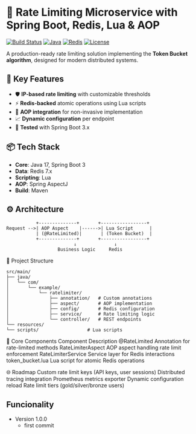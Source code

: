 # 🚀 Rate Limiting Microservice with Spring Boot, Redis, Lua & AOP

[![Build Status](https://img.shields.io/badge/Spring_Boot-3.2.0-green)](https://spring.io/projects/spring-boot)
[![Java](https://img.shields.io/badge/Java-17%2B-blue)](https://www.oracle.com/java/)
[![Redis](https://img.shields.io/badge/Redis-7.0-red)](https://redis.io)
[![License](https://img.shields.io/badge/License-MIT-yellow)](LICENSE)

A production-ready rate limiting solution implementing the **Token Bucket algorithm**, designed for modern distributed systems.

## 🌟 Key Features
- 🛡️ **IP-based rate limiting** with customizable thresholds
- ⚡ **Redis-backed** atomic operations using Lua scripts
- 🔗 **AOP integration** for non-invasive implementation
- 📈 **Dynamic configuration** per endpoint
- 🧪 **Tested** with Spring Boot 3.x

## 📦 Tech Stack
- **Core**: Java 17, Spring Boot 3
- **Data**: Redis 7.x
- **Scripting**: Lua
- **AOP**: Spring AspectJ
- **Build**: Maven

## ⚙️ Architecture
```plaintext
           +--------------+       +-----------------+
Request -->| AOP Aspect    |------>| Lua Script      |
           | (@RateLimited)|       | (Token Bucket)  |
           +--------------+       +-----------------+
                         ↓              ↓
                   Business Logic     Redis
```

📂 Project Structure
```plaintext
src/main/
├── java/
│   └── com/
│       └── example/
│           └── ratelimiter/
│               ├── annotation/   # Custom annotations
│               ├── aspect/       # AOP implementation
│               ├── config/       # Redis configuration
│               ├── service/      # Rate limiting logic
│               └── controller/   # REST endpoints
└── resources/
└── scripts/                  # Lua scripts
```
🧠 Core Components
Component	Description
@RateLimited	Annotation for rate-limited methods
RateLimiterAspect	AOP aspect handling rate limit enforcement
RateLimiterService	Service layer for Redis interactions
token_bucket.lua	Lua script for atomic Redis operations

🌐 Roadmap
Custom rate limit keys (API keys, user sessions)
Distributed tracing integration
Prometheus metrics exporter
Dynamic configuration reload
Rate limit tiers (gold/silver/bronze users)


## Funcionality
- Version 1.0.0
  - first commit

